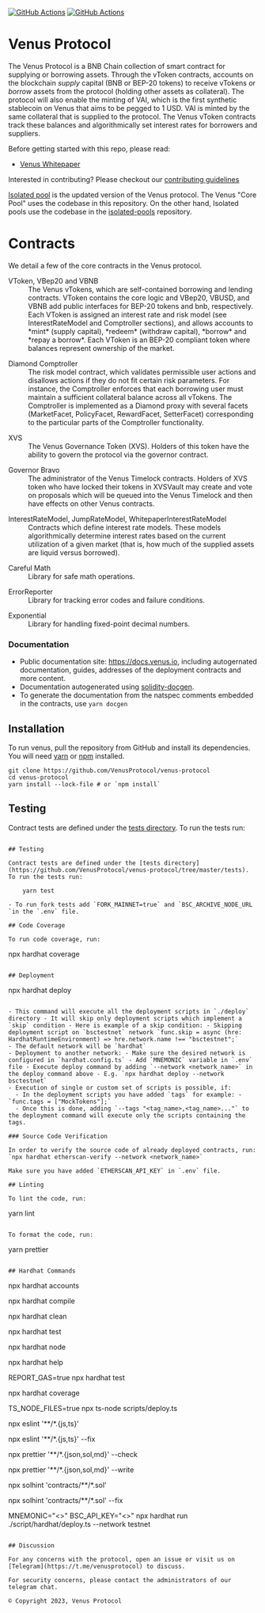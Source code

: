 [![GitHub Actions](https://github.com/VenusProtocol/venus-protocol/actions/workflows/cd.yml/badge.svg)](https://github.com/VenusProtocol/venus-protocol/actions/workflows/cd.yml) [![GitHub Actions](https://github.com/VenusProtocol/venus-protocol/actions/workflows/ci.yml/badge.svg)](https://github.com/VenusProtocol/venus-protocol/actions/workflows/ci.yml)

# Venus Protocol

The Venus Protocol is a BNB Chain collection of smart contract for supplying or borrowing assets. Through the vToken contracts, accounts on the blockchain _supply_ capital (BNB or BEP-20 tokens) to receive vTokens or _borrow_ assets from the protocol (holding other assets as collateral). The protocol will also enable the minting of VAI, which is the first synthetic stablecoin on Venus that aims to be pegged to 1 USD. VAI is minted by the same collateral that is supplied to the protocol. The Venus vToken contracts track these balances and algorithmically set interest rates for borrowers and suppliers.

Before getting started with this repo, please read:

- [Venus Whitepaper](https://github.com/VenusProtocol/venus-protocol/tree/main/docs/VenusWhitepaper.pdf)

Interested in contributing? Please checkout our [contributing guidelines](./docs/CONTRIBUTING.md)

[Isolated pool](https://github.com/VenusProtocol/isolated-pools) is the updated version of the Venus protocol. The Venus "Core Pool" uses the codebase in this repository. On the other hand, Isolated pools use the codebase in the [isolated-pools](https://github.com/VenusProtocol/isolated-pools) repository.

# Contracts

We detail a few of the core contracts in the Venus protocol.

<dl>
  <dt>VToken, VBep20 and VBNB</dt>
  <dd>The Venus vTokens, which are self-contained borrowing and lending contracts. VToken contains the core logic and VBep20, VBUSD, and VBNB add public interfaces for BEP-20 tokens and bnb, respectively. Each VToken is assigned an interest rate and risk model (see InterestRateModel and Comptroller sections), and allows accounts to *mint* (supply capital), *redeem* (withdraw capital), *borrow* and *repay a borrow*. Each VToken is an BEP-20 compliant token where balances represent ownership of the market.</dd>
</dl>

<dl>
  <dt>Diamond Comptroller</dt>
  <dd>The risk model contract, which validates permissible user actions and disallows actions if they do not fit certain risk parameters. For instance, the Comptroller enforces that each borrowing user must maintain a sufficient collateral balance across all vTokens. The Comptroller is implemented as a Diamond proxy with several facets (MarketFacet, PolicyFacet, RewardFacet, SetterFacet) corresponding to the particular parts of the Comptroller functionality.</dd>
</dl>

<dl>
  <dt>XVS</dt>
  <dd>The Venus Governance Token (XVS). Holders of this token have the ability to govern the protocol via the governor contract.</dd>
</dl>

<dl>
  <dt>Governor Bravo</dt>
  <dd>The administrator of the Venus Timelock contracts. Holders of XVS token who have locked their tokens in XVSVault may create and vote on proposals which will be queued into the Venus Timelock and then have effects on other Venus contracts.</dd>
</dl>

<dl>
  <dt>InterestRateModel, JumpRateModel, WhitepaperInterestRateModel</dt>
  <dd>Contracts which define interest rate models. These models algorithmically determine interest rates based on the current utilization of a given market (that is, how much of the supplied assets are liquid versus borrowed).</dd>
</dl>

<dl>
  <dt>Careful Math</dt>
  <dd>Library for safe math operations.</dd>
</dl>

<dl>
  <dt>ErrorReporter</dt>
  <dd>Library for tracking error codes and failure conditions.</dd>
</dl>

<dl>
  <dt>Exponential</dt>
  <dd>Library for handling fixed-point decimal numbers.</dd>
</dl>

### Documentation

- Public documentation site: https://docs.venus.io, including autogernated documentation, guides, addresses of the deployment contracts and more content.
- Documentation autogenerated using [solidity-docgen](https://github.com/OpenZeppelin/solidity-docgen).
- To generate the documentation from the natspec comments embedded in the contracts, use `yarn docgen`

## Installation

To run venus, pull the repository from GitHub and install its dependencies. You will need [yarn](https://yarnpkg.com/lang/en/docs/install/) or [npm](https://docs.npmjs.com/cli/install) installed.

    git clone https://github.com/VenusProtocol/venus-protocol
    cd venus-protocol
    yarn install --lock-file # or `npm install`

## Testing

Contract tests are defined under the [tests directory](https://github.com/VenusProtocol/venus-protocol/tree/main/tests). To run the tests run:

```

## Testing

Contract tests are defined under the [tests directory](https://github.com/VenusProtocol/venus-protocol/tree/master/tests). To run the tests run:

    yarn test

- To run fork tests add `FORK_MAINNET=true` and `BSC_ARCHIVE_NODE_URL `in the `.env` file.

## Code Coverage

To run code coverage, run:

```

npx hardhat coverage

```

## Deployment

```

npx hardhat deploy

```

- This command will execute all the deployment scripts in `./deploy` directory - It will skip only deployment scripts which implement a `skip` condition - Here is example of a skip condition: - Skipping deployment script on `bsctestnet` network `func.skip = async (hre: HardhatRuntimeEnvironment) => hre.network.name !== "bsctestnet";`
- The default network will be `hardhat`
- Deployment to another network: - Make sure the desired network is configured in `hardhat.config.ts` - Add `MNEMONIC` variable in `.env` file - Execute deploy command by adding `--network <network_name>` in the deploy command above - E.g. `npx hardhat deploy --network bsctestnet`
- Execution of single or custom set of scripts is possible, if:
  - In the deployment scripts you have added `tags` for example: - `func.tags = ["MockTokens"];`
  - Once this is done, adding `--tags "<tag_name>,<tag_name>..."` to the deployment command will execute only the scripts containing the tags.

### Source Code Verification

In order to verify the source code of already deployed contracts, run:
`npx hardhat etherscan-verify --network <network_name>`

Make sure you have added `ETHERSCAN_API_KEY` in `.env` file.

## Linting

To lint the code, run:

```

yarn lint

```

To format the code, run:

```

yarn prettier

```

## Hardhat Commands

```

npx hardhat accounts

npx hardhat compile

npx hardhat clean

npx hardhat test

npx hardhat node

npx hardhat help

REPORT_GAS=true npx hardhat test

npx hardhat coverage

TS_NODE_FILES=true npx ts-node scripts/deploy.ts

npx eslint '**/*.{js,ts}'

npx eslint '**/*.{js,ts}' --fix

npx prettier '**/*.{json,sol,md}' --check

npx prettier '**/*.{json,sol,md}' --write

npx solhint 'contracts/**/*.sol'

npx solhint 'contracts/**/*.sol' --fix



MNEMONIC="<>" BSC_API_KEY="<>" npx hardhat run ./script/hardhat/deploy.ts --network testnet
```

## Discussion

For any concerns with the protocol, open an issue or visit us on [Telegram](https://t.me/venusprotocol) to discuss.

For security concerns, please contact the administrators of our telegram chat.

© Copyright 2023, Venus Protocol
